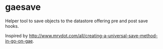 gaesave
=======

Helper tool to save objects to the datastore offering pre and post save hooks.

Inspired by http://www.mrvdot.com/all/creating-a-universal-save-method-in-go-on-gae.
